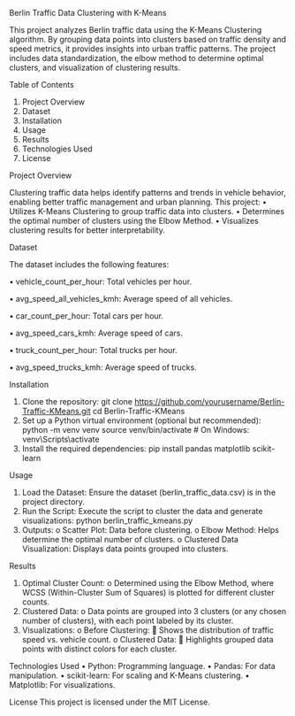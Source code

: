 Berlin Traffic Data Clustering with K-Means

This project analyzes Berlin traffic data using the K-Means Clustering algorithm. By grouping data points into clusters based on traffic density and speed metrics, it provides insights into urban traffic patterns. The project includes data standardization, the elbow method to determine optimal clusters, and visualization of clustering results.
 
Table of Contents
1.	Project Overview
2.	Dataset
3.	Installation
4.	Usage
5.	Results
6.	Technologies Used
7.	License
 
Project Overview

Clustering traffic data helps identify patterns and trends in vehicle behavior, enabling better traffic management and urban planning. This project:
•	Utilizes K-Means Clustering to group traffic data into clusters.
•	Determines the optimal number of clusters using the Elbow Method.
•	Visualizes clustering results for better interpretability.
 
Dataset

The dataset includes the following features:

•	vehicle_count_per_hour: Total vehicles per hour.

•	avg_speed_all_vehicles_kmh: Average speed of all vehicles.

•	car_count_per_hour: Total cars per hour.

•	avg_speed_cars_kmh: Average speed of cars.

•	truck_count_per_hour: Total trucks per hour.

•	avg_speed_trucks_kmh: Average speed of trucks.
 
Installation
1.	Clone the repository:
git clone https://github.com/yourusername/Berlin-Traffic-KMeans.git
cd Berlin-Traffic-KMeans
2.	Set up a Python virtual environment (optional but recommended):
python -m venv venv
source venv/bin/activate  # On Windows: venv\Scripts\activate
3.	Install the required dependencies:
pip install pandas matplotlib scikit-learn
 
Usage
1.	Load the Dataset: Ensure the dataset (berlin_traffic_data.csv) is in the project directory.
2.	Run the Script: Execute the script to cluster the data and generate visualizations:
python berlin_traffic_kmeans.py
3.	Outputs:
o	Scatter Plot: Data before clustering.
o	Elbow Method: Helps determine the optimal number of clusters.
o	Clustered Data Visualization: Displays data points grouped into clusters.
 
Results
1.	Optimal Cluster Count:
o	Determined using the Elbow Method, where WCSS (Within-Cluster Sum of Squares) is plotted for different cluster counts.
2.	Clustered Data:
o	Data points are grouped into 3 clusters (or any chosen number of clusters), with each point labeled by its cluster.
3.	Visualizations:
o	Before Clustering:
	Shows the distribution of traffic speed vs. vehicle count.
o	Clustered Data:
	Highlights grouped data points with distinct colors for each cluster.
 
Technologies Used
•	Python: Programming language.
•	Pandas: For data manipulation.
•	scikit-learn: For scaling and K-Means clustering.
•	Matplotlib: For visualizations.
 
License
This project is licensed under the MIT License.
